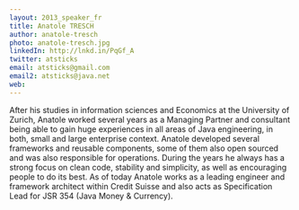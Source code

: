 ```yaml
---
layout: 2013_speaker_fr
title: Anatole TRESCH
author: anatole-tresch
photo: anatole-tresch.jpg
linkedIn: http://lnkd.in/PqGf_A
twitter: atsticks
email: atsticks@gmail.com
email2: atsticks@java.net
web: 
---
```


After his studies in information sciences and Economics at the University of Zurich, Anatole worked several years as a Managing Partner and consultant being able to gain huge experiences in all areas of Java engineering, in both, small and large enterprise context. Anatole developed several frameworks and reusable components, some of them also open sourced and was also responsible for operations. During the years he always has a strong focus on clean code, stability and simplicity, as well as encouraging people to do its best. As of today Anatole works as a leading engineer and framework architect within Credit Suisse and also acts as Specification Lead for JSR 354 (Java Money & Currency).